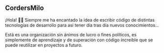 ## CordersMilo

¡Hola! 🙋‍♂️
Siempre me ha encantado la idea de escribir código de distintas tecnologías de desarrollo para así tener día tras día nuevos conocimientos...

Está es una organización sin ánimos de lucro o fines políticos, es simplemente de aprendizaje y de superación con código íncreible que se puede reutilizar en proyectos a futuro.
